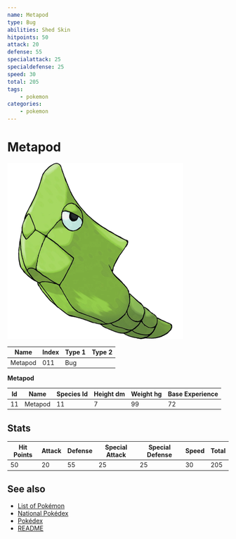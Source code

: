 ```yaml
---
name: Metapod
type: Bug
abilities: Shed Skin
hitpoints: 50
attack: 20
defense: 55
specialattack: 25
specialdefense: 25
speed: 30
total: 205
tags:
    - pokemon
categories:
    - pokemon
---
```


# Metapod


![Metapod](images/011.png)

| **Name** | **Index** | **Type 1** | **Type 2** |
|----|----|----|----|
| Metapod | 011 | Bug  |  |

**Metapod** 




| **Id** | **Name** | **Species Id** | **Height dm** | **Weight hg** | **Base Experience** |
|--------|----------|----------------|------------|------------|---------------------|
| 11 | Metapod | 11 | 7 | 99 | 72 |



## Stats

| **Hit Points** | **Attack** | **Defense** | **Special Attack** | **Special Defense** | **Speed** | **Total** |
|----------------|------------|-------------|--------------------|---------------------|-----------|-----------|
| 50 | 20 | 55 | 25 | 25 | 30 | 205 |

## See also

- [List of Pokémon](../pokemon.md)
- [National Pokédex](../national_pokedex.md)
- [Pokédex](../pokedex.md)
- [README](../README.md)
